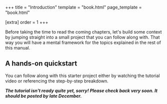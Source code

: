+++
title = "Introduction"
template = "book.html"
page_template = "book.html"

[extra]
order = 1
+++

Before taking the time to read the coming chapters, let's build some context by jumping straight into a small project that you can follow along with. That way you will have a mental framework for the topics explained in the rest of this manual.

## A hands-on quickstart

You can follow along with this starter project either by watching the tutorial video or referencing the step-by-step breakdown.

***The tutorial isn't ready quite yet, sorry! Please check back very soon. It should be posted by late December.***

<!-- TODO -->
<!-- - Video tutorial -->
<!-- - Step-by-step written form -->
